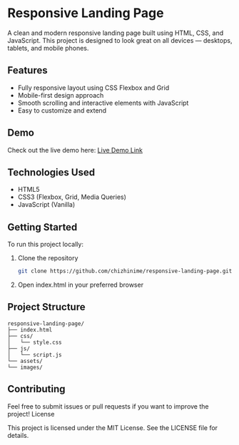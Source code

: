 # Responsive Landing Page

A clean and modern responsive landing page built using HTML, CSS, and JavaScript. This project is designed to look great on all devices — desktops, tablets, and mobile phones.

## Features

- Fully responsive layout using CSS Flexbox and Grid
- Mobile-first design approach
- Smooth scrolling and interactive elements with JavaScript
- Easy to customize and extend

## Demo

Check out the live demo here: [Live Demo Link](https://afritech-landing-page.vercel.app/)  

## Technologies Used

- HTML5
- CSS3 (Flexbox, Grid, Media Queries)
- JavaScript (Vanilla)

## Getting Started

To run this project locally:

1. Clone the repository  
   ```bash
   git clone https://github.com/chizhinime/responsive-landing-page.git
2. Open index.html in your preferred browser

## Project Structure
    responsive-landing-page/
    ├── index.html
    ├── css/
    │   └── style.css
    ├── js/
    │   └── script.js
    └── assets/
    └── images/

## Contributing

Feel free to submit issues or pull requests if you want to improve the project!
License

This project is licensed under the MIT License. See the LICENSE file for details.
